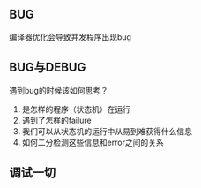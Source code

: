 ## BUG
编译器优化会导致并发程序出现bug

## BUG与DEBUG
遇到bug的时候该如何思考？
1. 是怎样的程序（状态机）在运行
2. 遇到了怎样的failure
3. 我们可以从状态机的运行中从易到难获得什么信息
4. 如何二分检测这些信息和error之间的关系

## 调试一切